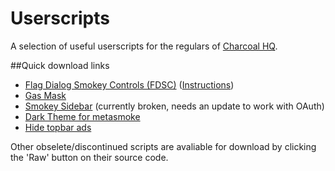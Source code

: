 # Userscripts

A selection of useful userscripts for the regulars of [Charcoal HQ](http://chat.stackexchange.com/rooms/11540/charcoal-hq).


##Quick download links

 - [Flag Dialog Smokey Controls (FDSC)](https://github.com/Charcoal-SE/Userscripts/raw/master/fdsc.user.js) ([Instructions](https://github.com/Charcoal-SE/Userscripts/wiki/FDSC))
 - [Gas Mask](https://github.com/Charcoal-SE/Userscripts/raw/master/gas-mask-se.user.js)
 - [Smokey Sidebar](https://github.com/Charcoal-SE/Userscripts/raw/master/smokey_sidebar.user.js) (currently broken, needs an update to work with OAuth)
 - [Dark Theme for metasmoke](https://github.com/Charcoal-SE/Userscripts/blob/master/ms_dark_theme.user.js)
 - [Hide topbar ads](https://github.com/Charcoal-SE/Userscripts/raw/master/hideads.user.js)


Other obselete/discontinued scripts are avaliable for download by clicking the 'Raw' button on their source code.

